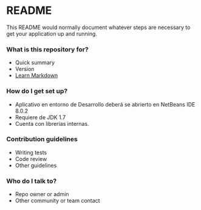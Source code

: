 # README #

This README would normally document whatever steps are necessary to get your application up and running.

### What is this repository for? ###

* Quick summary
* Version
* [Learn Markdown](https://bitbucket.org/tutorials/markdowndemo)

### How do I get set up? ###

* Aplicativo en entorno de Desarrollo deberá se abrierto en NetBeans IDE 8.0.2
* Requiere de JDK 1.7
* Cuenta con librerias internas.

### Contribution guidelines ###

* Writing tests
* Code review
* Other guidelines

### Who do I talk to? ###

* Repo owner or admin
* Other community or team contact